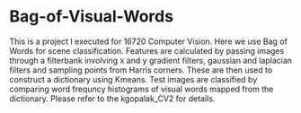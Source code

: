 # Bag-of-Visual-Words
This is a project I executed for 16720 Computer Vision. Here we use Bag of Words for scene classification. Features are calculated by passing images through a filterbank involving x and y gradient filters, gaussian and laplacian filters and sampling points from Harris corners. These are then used to construct a dictionary using Kmeans. Test images are classified by comparing word frequncy histograms of visual words mapped from the dictionary. 
Please refer to the kgopalak_CV2 for details. 
